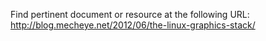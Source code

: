 Find pertinent document or resource at the following URL:
http://blog.mecheye.net/2012/06/the-linux-graphics-stack/
